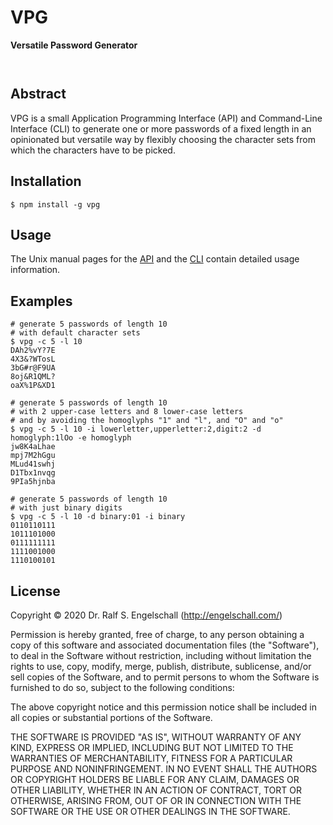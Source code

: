 
VPG
===

**Versatile Password Generator**

<p/>
<img src="https://nodei.co/npm/vpg.png?downloads=true&stars=true" alt=""/>

<p/>
<img src="https://david-dm.org/rse/vpg.png" alt=""/>

Abstract
--------

VPG is a small Application Programming Interface (API) and Command-Line
Interface (CLI) to generate one or more passwords of a fixed length in
an opinionated but versatile way by flexibly choosing the character sets
from which the characters have to be picked.

Installation
------------

```
$ npm install -g vpg
```

Usage
-----

The Unix manual pages for the
[API](https://github.com/rse/vpg/blob/master/vpg-api.md) and the
[CLI](https://github.com/rse/vpg/blob/master/vpg-cli.md) contain
detailed usage information.

Examples
--------

```
# generate 5 passwords of length 10
# with default character sets
$ vpg -c 5 -l 10
DAh2%vY?7E
4X3&?WTosL
3bG#r@F9UA
8oj&R1QML?
oaX%1P&XD1

# generate 5 passwords of length 10
# with 2 upper-case letters and 8 lower-case letters
# and by avoiding the homoglyphs "1" and "l", and "O" and "o"
$ vpg -c 5 -l 10 -i lowerletter,upperletter:2,digit:2 -d homoglyph:1lOo -e homoglyph
jw8K4aLhae
mpj7M2hGgu
MLud41swhj
D1Tbx1nvqg
9PIa5hjnba

# generate 5 passwords of length 10
# with just binary digits
$ vpg -c 5 -l 10 -d binary:01 -i binary
0110110111
1011101000
0111111111
1111001000
1110100101
```

License
-------

Copyright &copy; 2020 Dr. Ralf S. Engelschall (http://engelschall.com/)

Permission is hereby granted, free of charge, to any person obtaining
a copy of this software and associated documentation files (the
"Software"), to deal in the Software without restriction, including
without limitation the rights to use, copy, modify, merge, publish,
distribute, sublicense, and/or sell copies of the Software, and to
permit persons to whom the Software is furnished to do so, subject to
the following conditions:

The above copyright notice and this permission notice shall be included
in all copies or substantial portions of the Software.

THE SOFTWARE IS PROVIDED "AS IS", WITHOUT WARRANTY OF ANY KIND,
EXPRESS OR IMPLIED, INCLUDING BUT NOT LIMITED TO THE WARRANTIES OF
MERCHANTABILITY, FITNESS FOR A PARTICULAR PURPOSE AND NONINFRINGEMENT.
IN NO EVENT SHALL THE AUTHORS OR COPYRIGHT HOLDERS BE LIABLE FOR ANY
CLAIM, DAMAGES OR OTHER LIABILITY, WHETHER IN AN ACTION OF CONTRACT,
TORT OR OTHERWISE, ARISING FROM, OUT OF OR IN CONNECTION WITH THE
SOFTWARE OR THE USE OR OTHER DEALINGS IN THE SOFTWARE.

